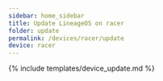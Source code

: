```yaml
---
sidebar: home_sidebar
title: Update LineageOS on racer
folder: update
permalink: /devices/racer/update
device: racer
---
```

{% include templates/device_update.md %}
